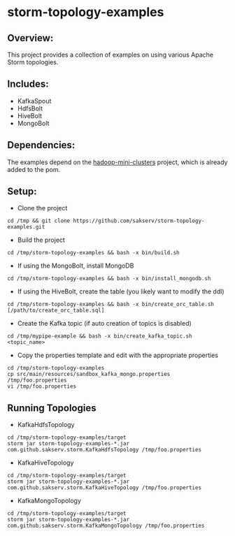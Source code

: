 # storm-topology-examples

Overview:
---------
This project provides a collection of examples on using various Apache Storm topologies.

Includes:
---------
*  KafkaSpout
*  HdfsBolt
*  HiveBolt
*  MongoBolt

Dependencies:
-------------
The examples depend on the [hadoop-mini-clusters](https://github.com/sakserv/hadoop-mini-clusters) project, which is already added to the pom.

Setup:
------

* Clone the project
```
cd /tmp && git clone https://github.com/sakserv/storm-topology-examples.git
```

* Build the project
```
cd /tmp/storm-topology-examples && bash -x bin/build.sh
```

* If using the MongoBolt, install MongoDB
```
cd /tmp/storm-topology-examples && bash -x bin/install_mongodb.sh
```

* If using the HiveBolt, create the table (you likely want to modify the ddl)
```
cd /tmp/storm-topology-examples && bash -x bin/create_orc_table.sh [/path/to/create_orc_table.sql]
```

* Create the Kafka topic (if auto creation of topics is disabled)
```
cd /tmp/mypipe-example && bash -x bin/create_kafka_topic.sh <topic_name>
```

* Copy the properties template and edit with the appropriate properties
```
cd /tmp/storm-topology-examples 
cp src/main/resources/sandbox_kafka_mongo.properties /tmp/foo.properties
vi /tmp/foo.properties
```

Running Topologies
------------------
* KafkaHdfsTopology
```
cd /tmp/storm-topology-examples/target
storm jar storm-topology-examples-*.jar com.github.sakserv.storm.KafkaHdfsTopology /tmp/foo.properties
```

* KafkaHiveTopology
```
cd /tmp/storm-topology-examples/target
storm jar storm-topology-examples-*.jar com.github.sakserv.storm.KafkaHiveTopology /tmp/foo.properties
```

* KafkaMongoTopology
```
cd /tmp/storm-topology-examples/target
storm jar storm-topology-examples-*.jar com.github.sakserv.storm.KafkaMongoTopology /tmp/foo.properties
```
